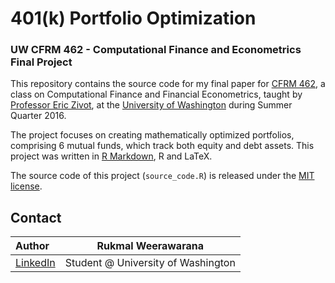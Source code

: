 # 401(k) Portfolio Optimization
### UW CFRM 462 - Computational Finance and Econometrics Final Project

This repository contains the source code for my final paper for [CFRM 462](http://faculty.washington.edu/ezivot/econ424/econ424.htm), a class on Computational Finance and Financial Econometrics, taught by [Professor Eric Zivot](http://faculty.washington.edu/ezivot/), at the [University of Washington](http://washington.edu/) during Summer Quarter 2016.

The project focuses on creating mathematically optimized portfolios, comprising 6 mutual funds, which track both equity and debt assets. This project was written in [R Markdown](http://rmarkdown.rstudio.com), R and LaTeX.

The source code of this project (`source_code.R`) is released under the [MIT license](https://github.com/rukmal/UW-CFRM-462-Portfolio-Optimization/blob/master/LICENSE).

## Contact

|Author|Rukmal Weerawarana|
|:-----|:----------------:|
|[LinkedIn](http://linkedin.com/in/rukmalw)|Student @ University of Washington|
